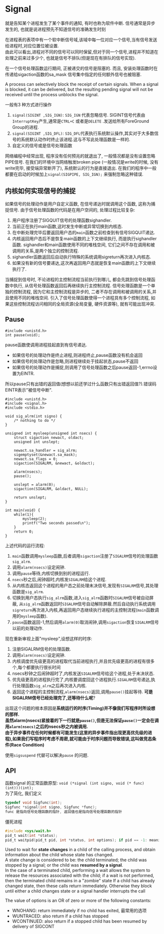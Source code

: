 # Signal
就是告知某个进程发生了某个事件的通知, 有时也称为软件中断.
信号通常是异步发生的, 也就是说进程预先不知道信号的准确发生时刻
 
在进程表的表项中有一个软中断信号域,该域中每一位对应一个信号,当有信号发送给进程时,对应位置位被设置.  
由此可以看出,进程对不同的信号可以同时保留,但对于同一个信号,进程并不知道在处理之前来过多少个, 也就是信号不排队(但是现在有排队的信号实现).

在一个信号处理函数运行期间, 正被递交的信号是阻塞的. 而且, 安装处理函数时在传递给sigaction函数的sa_mask 信号集中指定的任何额外信号也被阻塞.

A process can selectively block the receipt of certain signals. 
When a signal is blocked, it can be delivered, but the resulting pending signal will not be received until the process unblocks the signal.

一般有3 种方式进行操作

1. `signal(SIGINT ,SIG_IGN)`: `SIG_IGN` 代表忽略信号. SIGINT信号代表由`InterruptKey`产生,通常是`CTRL+C` 或者是`DELETE` .发送给所有ForeGround Group的进程.
2. `signal(SIGINT ,SIG_DFL)`: `SIG_DFL`代表执行系统默认操作,其实对于大多数信号的系统默认动作时终止该进程.这与不写此处理函数是一样的.
3.  自定义的信号或是信号处理函数

网络编程中经常出现, 程序没有任何预兆的就退出了, 一般情况都是没有设置忽略PIPE信号.
在我们的环境中当网络触发broken pipe (一般情况是write的时候, 没有write完毕, 接受端异常断开了), 系统默认的行为是直接退出.
在我们的程序中一般都要在启动的时候加上`signal(SIGPIPE, SIG_IGN);` 来强制忽略这种错误.

## 内核如何实现信号的捕捉
如果信号的处理动作是用户自定义函数, 在信号递达时就调用这个函数, 这称为捕捉信号. 由于信号处理函数的代码是在用户空间的, 处理过程比较复杂:

1. 用户程序注册了SIGQUIT信号的处理函数sighandler.
1. 当前正在执行main函数,这时发生中断或异常切换到内核态.
1. 在中断处理完毕后要返回用户态的`main`函数之前检查到有信号SIGQUIT递达.
1. 内核返回用户态后不是恢复main函数的上下文继续执行, 而是执行sighandler函数. sighandler和main函数使用不同的堆栈空间, 它们之间不存在调用和被调用的关系,是两个独立的控制流程.
1. sighandler函数返回后自动执行特殊的系统调用sigreturn再次进入内核态.
1. 如果没有新的信号要递达,这次再返回用户态就是恢复main函数的上下文继续执行了.

当捕捉到信号时, 不论进程的主控制流程当前执行到哪儿, 都会先跳到信号处理函数中执行, 从信号处理函数返回后再继续执行主控制流程.
信号处理函数是一个单独的控制流程, 因为它和主控制流程是异步的, 二者不存在调用和被调用的关系,并且使用不同的堆栈空间.
引入了信号处理函数使得一个进程具有多个控制流程, 如果这些控制流程访问相同的全局资源(全局变量, 硬件资源等), 就有可能出现冲突.

## Pause
    #include <unistd.h>
    int pause(void);

pause函数使调用进程挂起直到有信号递达.

- 如果信号的处理动作是终止进程,则进程终止,pause函数没有机会返回
- 如果信号的处理动作是忽略,则进程继续处于挂起状态,pause不返回
- 如果信号的处理动作是捕捉,则调用了信号处理函数之后pause返回-1,errno设置为EINTR.

所以pause只有出错的返回值(想想以前还学过什么函数只有出错返回值?).错误码EINTR表示"被信号中断".

    #include <unistd.h>
    #include <signal.h>
    #include <stdio.h>
    
    void sig_alrm(int signo) {
    	/* nothing to do */
    }
    
    unsigned int mysleep(unsigned int nsecs) {
    	struct sigaction newact, oldact;
    	unsigned int unslept;
    
    	newact.sa_handler = sig_alrm;
    	sigemptyset(&newact.sa_mask);
    	newact.sa_flags = 0;
    	sigaction(SIGALRM, &newact, &oldact);
    
    	alarm(nsecs);
    	pause();
    
    	unslept = alarm(0);
    	sigaction(SIGALRM, &oldact, NULL);
    
    	return unslept;
    }
    
    int main(void) {
    	while(1){
    		mysleep(2);
    		printf("Two seconds passed\n");
    	}
    	return 0;
    }

上述代码的运行流程:

1. `main`函数调用`mysleep`函数,后者调用`sigaction`注册了`SIGALRM`信号的处理函数`sig_alrm`.
1. 调用`alarm(nsecs)`设定闹钟.
1. 调用`pause`等待,内核切换到别的进程运行.
1. `nsecs`秒之后,闹钟超时,内核发`SIGALRM`给这个进程.
1. 从内核态返回这个进程的用户态之前处理未决信号,发现有`SIGALRM`信号,其处理函数是`sig_alrm`.
1. 切换到用户态执行`sig_alrm`函数,进入`sig_alrm`函数时`SIGALRM`信号被自动屏蔽,
	从`sig_alrm`函数返回时`SIGALRM`信号自动解除屏蔽.然后自动执行系统调用`sigreturn`再次进入内核,再返回用户态继续执行进程的主控制流程(`main`函数调用的`mysleep`函数).
1. `pause`函数返回-1,然后调用`alarm(0)`取消闹钟,调用`sigaction`恢复`SIGALRM`信号以前的处理动作.

现在重新审视上面"mysleep",设想这样的时序:

1. 注册SIGALRM信号的处理函数.
1. 调用`alarm(nsecs)`设定闹钟.
1. 内核调度优先级更高的进程取代当前进程执行,并且优先级更高的进程有很多个,每个都要执行很长时间
1. nsecs秒钟之后闹钟超时了,内核发送`SIGALRM`信号给这个进程,处于未决状态.
1. 优先级更高的进程执行完了,内核要调度回这个进程执行.`SIGALRM`信号递达,执行处理函数`sig_alrm`之后再次进入内核.
1. 返回这个进程的主控制流程,`alarm(nsecs)`返回,调用`pause()`挂起等待.
**可是SIGALRM信号已经处理完了,还等待什么呢**?

出现这个问题的根本原因是**系统运行的时序(Timing)**并不像我们写程序时所设想的那样.  
虽然alarm(nsecs)紧接着的下一行就是`pause()`,但是无法保证`pause()`一定会在调用`alarm(nsecs)`之后的nsecs秒之内被调用.  
由于异步事件在任何时候都有可能发生(这里的异步事件指出现更高优先级的进程),如果我们写程序时考虑不周密,就可能由于时序问题而导致错误,这叫做**竞态条件(Race Condition)**

使用`sigsuspend` 代替可以解决`pause` 的问题.

## API
函数signal 的正常函数原型: `void (*signal (int signo, void (* func)(int)))(int);`  
为了简化, 我们定义  
```C
typedef void Sigfunc(int);
Sigfunc *signal(int signo, Sigfunc *func); 
func 是指向信号处理函数的指针, 返回值也是指向信号处理函数的指针
```

僵死进程
```C
#include <sys/wait.h>
pid_t wait(int *status);
pid_t waitpid(pid_t pid, int *status, int options); if pid == -1: meaning wait for any child process.
```

Used to wait for **state changes** in a child of the calling process, and obtain information about the child whose state has changed.  
A state change is considered to be: the child terminated; the child was stopped by a signal; or the child was **resumed by a signal**.  
In the case of a terminated child, performing a wait allows the system to release the resources associated with the child;
if a wait is not performed, then the terminated child remains in a "zombie" state
If a child has already changed state, then these calls return immediately.  Otherwise they block until either a child changes state or a signal handler interrupts the call

The value of options is an OR of zero or more of the following constants:

- WNOHANG: return immediately if no child has exited, 最常用的选项
- WUNTRACED: also return if a child has stopped
- WCONTINUED: also return if a stopped child has been resumed by delivery of SIGCONT

